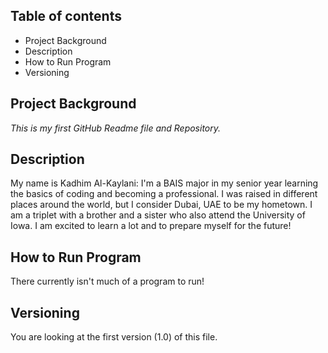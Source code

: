 ## Table of contents

- Project Background
- Description
- How to Run Program
- Versioning

## Project Background

*This is my first GitHub Readme file and Repository.* 

## Description

My name is Kadhim Al-Kaylani: I'm a BAIS major in my senior year learning the basics of coding and becoming a professional. I was raised in different places around the world, but I consider Dubai, UAE to be my hometown. I am a triplet with a brother and a sister who also attend the University of Iowa. I am excited to learn a lot and to prepare myself for the future!

## How to Run Program 

There currently isn't much of a program to run!

 


## Versioning
You are looking at the first version (1.0) of this file.


